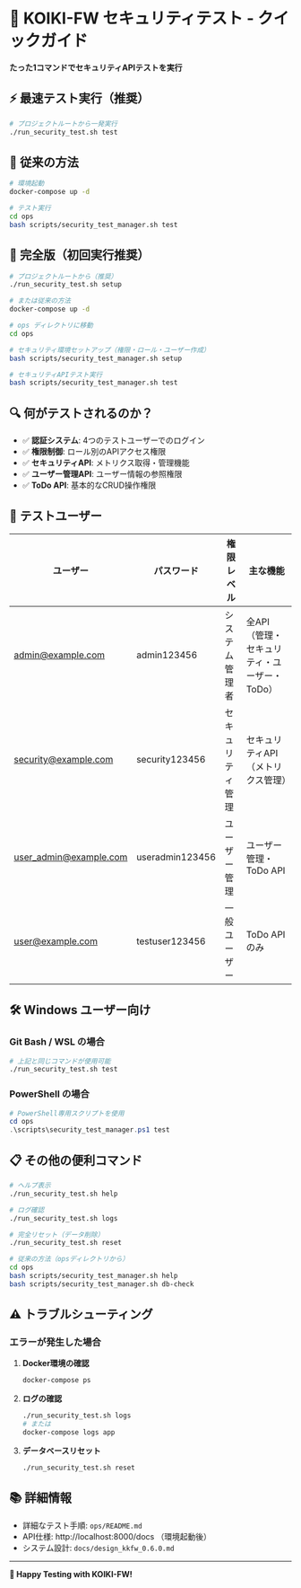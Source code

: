 # 🚀 KOIKI-FW セキュリティテスト - クイックガイド

**たった1コマンドでセキュリティAPIテストを実行**

## ⚡ 最速テスト実行（推奨）

```bash
# プロジェクトルートから一発実行
./run_security_test.sh test
```

## 🔄 従来の方法

```bash
# 環境起動
docker-compose up -d

# テスト実行
cd ops
bash scripts/security_test_manager.sh test
```

## 🎯 完全版（初回実行推奨）

```bash
# プロジェクトルートから（推奨）
./run_security_test.sh setup

# または従来の方法
docker-compose up -d

# ops ディレクトリに移動
cd ops

# セキュリティ環境セットアップ（権限・ロール・ユーザー作成）
bash scripts/security_test_manager.sh setup

# セキュリティAPIテスト実行
bash scripts/security_test_manager.sh test
```

## 🔍 何がテストされるのか？

- ✅ **認証システム**: 4つのテストユーザーでのログイン
- ✅ **権限制御**: ロール別のAPIアクセス権限
- ✅ **セキュリティAPI**: メトリクス取得・管理機能
- ✅ **ユーザー管理API**: ユーザー情報の参照権限
- ✅ **ToDo API**: 基本的なCRUD操作権限

## 👤 テストユーザー

| ユーザー | パスワード | 権限レベル | 主な機能 |
|----------|------------|------------|-----------|
| admin@example.com | admin123456 | システム管理者 | 全API（管理・セキュリティ・ユーザー・ToDo） |
| security@example.com | security123456 | セキュリティ管理 | セキュリティAPI（メトリクス管理） |
| user_admin@example.com | useradmin123456 | ユーザー管理 | ユーザー管理・ToDo API |
| user@example.com | testuser123456 | 一般ユーザー | ToDo APIのみ |

## 🛠 Windows ユーザー向け

### Git Bash / WSL の場合
```bash
# 上記と同じコマンドが使用可能
./run_security_test.sh test
```

### PowerShell の場合
```powershell
# PowerShell専用スクリプトを使用
cd ops
.\scripts\security_test_manager.ps1 test
```

## 📋 その他の便利コマンド

```bash
# ヘルプ表示
./run_security_test.sh help

# ログ確認
./run_security_test.sh logs

# 完全リセット（データ削除）
./run_security_test.sh reset

# 従来の方法（opsディレクトリから）
cd ops
bash scripts/security_test_manager.sh help
bash scripts/security_test_manager.sh db-check
```

## ⚠ トラブルシューティング

### エラーが発生した場合

1. **Docker環境の確認**
   ```bash
   docker-compose ps
   ```

2. **ログの確認**
   ```bash
   ./run_security_test.sh logs
   # または
   docker-compose logs app
   ```

3. **データベースリセット**
   ```bash
   ./run_security_test.sh reset
   ```

## 📚 詳細情報

- 詳細なテスト手順: `ops/README.md`
- API仕様: http://localhost:8000/docs （環境起動後）
- システム設計: `docs/design_kkfw_0.6.0.md`

---
**🎉 Happy Testing with KOIKI-FW!**
